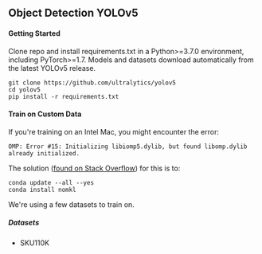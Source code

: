 ## Object Detection YOLOv5

#### Getting Started

Clone repo and install requirements.txt in a Python>=3.7.0 environment,
including PyTorch>=1.7. Models and datasets download automatically from the
latest YOLOv5 release.

```
git clone https://github.com/ultralytics/yolov5
cd yolov5 
pip install -r requirements.txt
```

#### Train on Custom Data

If you're training on an Intel Mac, you might encounter the error:

```
OMP: Error #15: Initializing libiomp5.dylib, but found libomp.dylib already initialized.
```

The solution ([found on Stack Overflow](https://stackoverflow.com/questions/53014306/error-15-initializing-libiomp5-dylib-but-found-libiomp5-dylib-already-initial)) for this is to:

```
conda update --all --yes
conda install nomkl
```

We're using a few datasets to train on.

##### Datasets

- SKU110K
